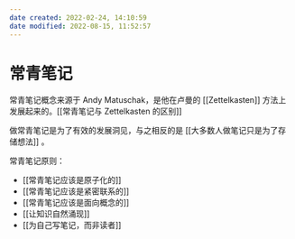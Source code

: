 ```yaml
---
date created: 2022-02-24, 14:10:59
date modified: 2022-08-15, 11:52:57
---
```


# 常青笔记

常青笔记概念来源于 Andy Matuschak，是他在卢曼的 [[Zettelkasten]] 方法上发展起来的。[[常青笔记与 Zettelkasten 的区别]]

做常青笔记是为了有效的发展洞见，与之相反的是 [[大多数人做笔记只是为了存储想法]] 。

常青笔记原则：

- [[常青笔记应该是原子化的]]
- [[常青笔记应该是紧密联系的]]
- [[常青笔记应该是面向概念的]]
- [[让知识自然涌现]]
- [[为自己写笔记，而非读者]]
